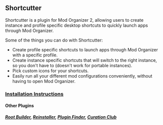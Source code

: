## Shortcutter
Shortcutter is a plugin for Mod Organizer 2, allowing users to create instance and profile specific desktop shortcuts to quickly launch apps through Mod Organizer.

Some of the things you can do with Shortcutter:
- Create profile specific shortcuts to launch apps through Mod Organizer with a specific profile.
- Create instance specific shortcuts that will switch to the right instance, so you don't have to (doesn't work for portable instances).
- Pick custom icons for your shortcuts.
- Easily run all your different mod configurations conveniently, without having to open Mod Organizer.

### [Installation Instructions](https://kezyma.github.io/?p=shortcutter)

#### Other Plugins
##### [Root Builder](https://www.nexusmods.com/skyrimspecialedition/mods/31720), [Reinstaller](https://www.nexusmods.com/skyrimspecialedition/mods/59292), [Plugin Finder](https://www.nexusmods.com/skyrimspecialedition/mods/59869), [Curation Club](https://www.nexusmods.com/skyrimspecialedition/mods/60552)